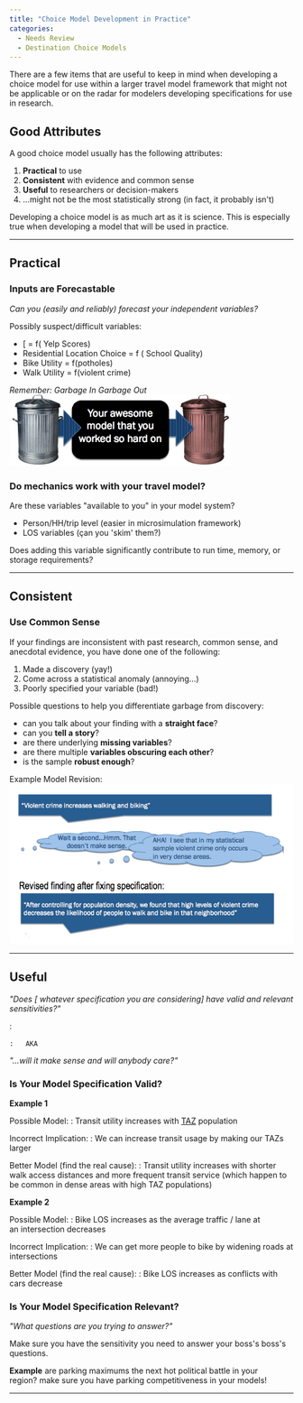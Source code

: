 ```yaml
---
title: "Choice Model Development in Practice"
categories:
  - Needs Review
  - Destination Choice Models
---
```


There are a few items that are useful to keep in mind when developing a choice model for use within a larger travel model framework that might not be applicable or on the radar for modelers developing specifications for use in research.

Good Attributes
---------------

A good choice model usually has the following attributes:

1.  **Practical** to use
2.  **Consistent** with evidence and common sense
3.  **Useful** to researchers or decision-makers
4.  ...might not be the most statistically strong (in fact, it probably isn't)

Developing a choice model is as much art as it is science. This is especially true when developing a model that will be used in practice.

------------------------------------------------------------------------

Practical
---------

### Inputs are Forecastable

*Can you (easily and reliably) forecast your independent variables?*

Possibly suspect/difficult variables:

-   \[ = f( Yelp Scores)
-   Residential Location Choice = f ( School Quality)
-   Bike Utility = f(potholes)
-   Walk Utility = f(violent crime)

*Remember: Garbage In Garbage Out*
![Garbage In Garbage Out](GIGO.jpeg "fig:Garbage In Garbage Out")

### Do mechanics work with your travel model?

Are these variables "available to you" in your model system?

-   Person/HH/trip level (easier in microsimulation framework)
-   LOS variables (çan you 'skim' them?)

Does adding this variable significantly contribute to run time, memory, or storage requirements?

------------------------------------------------------------------------

Consistent
----------

### Use Common Sense

If your findings are inconsistent with past research, common sense, and anecdotal evidence, you have done one of the following:

1.  Made a discovery (yay!)
2.  Come across a statistical anomaly (annoying…)
3.  Poorly specified your variable (bad!)

Possible questions to help you differentiate garbage from discovery:

-   can you talk about your finding with a **straight face**?
-   can you **tell a story**?
-   are there underlying **missing variables**?
-   are there multiple **variables obscuring each other**?
-   is the sample **robust enough**?

Example Model Revision:
![Example Model Revision](ExampleModelRevision.png "fig:Example Model Revision")

------------------------------------------------------------------------

Useful
------

*"Does \[ whatever specification you are considering\] have valid and relevant sensitivities?"*

:   

    :   AKA

*"…will it make sense and will anybody care?"*

### Is Your Model Specification Valid?

**Example 1**

Possible Model:
:   Transit utility increases with [TAZ](Traffic_Analysis_Zones) population

Incorrect Implication:
:   We can increase transit usage by making our TAZs larger

Better Model (find the real cause):
:   Transit utility increases with shorter walk access distances and more frequent transit service (which happen to be common in dense areas with high TAZ populations)

**Example 2**

Possible Model:
:   Bike LOS increases as the average traffic / lane at an intersection decreases

Incorrect Implication:
:   We can get more people to bike by widening roads at intersections

Better Model (find the real cause):
:   Bike LOS increases as conflicts with cars decrease

### Is Your Model Specification Relevant?

*"What questions are you trying to answer?"*

Make sure you have the sensitivity you need to answer your boss's boss's questions.

**Example**
are parking maximums the next hot political battle in your region? make sure you have parking competitiveness in your models!

------------------------------------------------------------------------

